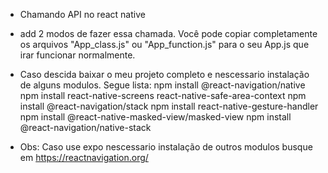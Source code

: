 - Chamando API no react native
- add 2 modos de fazer essa chamada. Você pode copiar completamente os arquivos "App_class.js" ou "App_function.js" para o seu App.js que irar funcionar normalmente.
- Caso descida baixar o meu projeto completo e nescessario instalação de alguns modulos. Segue lista:
    npm install @react-navigation/native
    npm install react-native-screens react-native-safe-area-context
    npm install @react-navigation/stack
    npm install react-native-gesture-handler 
    npm install @react-native-masked-view/masked-view
    npm install @react-navigation/native-stack 
    
- Obs: Caso use expo nescessario instalação de outros modulos busque em https://reactnavigation.org/

